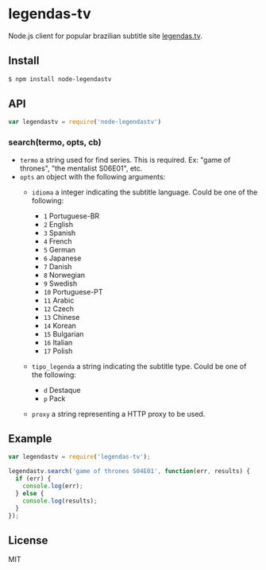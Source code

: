 # legendas-tv
 
Node.js client for popular brazilian subtitle site [legendas.tv](http://www.legendas.tv).

## Install

```sh
$ npm install node-legendastv
```

## API

```js
var legendastv = require('node-legendastv')
```

### search(termo, opts, cb)

- `termo` a string used for find series. This is required. Ex: "game of thrones", "the mentalist S06E01", etc.
- `opts` an object with the following arguments:
  - `idioma` a integer indicating the subtitle language. Could be one of the following:
    - `1`  Portuguese-BR
    - `2`  English
    - `3`  Spanish
    - `4`  French
    - `5`  German
    - `6`  Japanese
    - `7`  Danish
    - `8`  Norwegian
    - `9`  Swedish
    - `10` Portuguese-PT
    - `11` Arabic
    - `12` Czech
    - `13` Chinese
    - `14` Korean
    - `15` Bulgarian
    - `16` Italian
    - `17` Polish
  
  - `tipo_legenda` a string indicating the subtitle type. Could be one of the following:
    - `d` Destaque
    - `p` Pack
  - `proxy` a string representing a HTTP proxy to be used.
  

## Example

```js
var legendastv = require('legendas-tv');

legendastv.search('game of thrones S04E01', function(err, results) {
  if (err) {
    console.log(err);
  } else {
    console.log(results);
  }
});

```

## License

MIT
